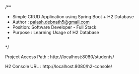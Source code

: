 /**
* Simple CRUD Application using Spring Boot + H2 Database
* Author : palash.debnath5@gmail.com
* Position: Software Developer - Full Stack
* Purpose : Learning Usage of H2 Database
*
*/

Project Access Path : http://localhost:8080/students/

H2 Console URL : http://localhost:8080/h2-console/